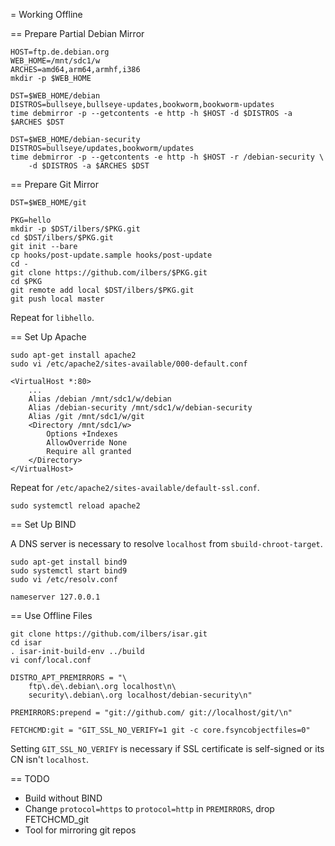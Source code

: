 = Working Offline

== Prepare Partial Debian Mirror

```
HOST=ftp.de.debian.org
WEB_HOME=/mnt/sdc1/w
ARCHES=amd64,arm64,armhf,i386
mkdir -p $WEB_HOME
```

```
DST=$WEB_HOME/debian
DISTROS=bullseye,bullseye-updates,bookworm,bookworm-updates
time debmirror -p --getcontents -e http -h $HOST -d $DISTROS -a $ARCHES $DST
```

```
DST=$WEB_HOME/debian-security
DISTROS=bullseye/updates,bookworm/updates
time debmirror -p --getcontents -e http -h $HOST -r /debian-security \
    -d $DISTROS -a $ARCHES $DST
```

== Prepare Git Mirror

```
DST=$WEB_HOME/git
```

```
PKG=hello
mkdir -p $DST/ilbers/$PKG.git
cd $DST/ilbers/$PKG.git
git init --bare
cp hooks/post-update.sample hooks/post-update
cd -
git clone https://github.com/ilbers/$PKG.git
cd $PKG
git remote add local $DST/ilbers/$PKG.git
git push local master
```

Repeat for `libhello`.

== Set Up Apache

```
sudo apt-get install apache2
sudo vi /etc/apache2/sites-available/000-default.conf
```

```
<VirtualHost *:80>
	...
	Alias /debian /mnt/sdc1/w/debian
	Alias /debian-security /mnt/sdc1/w/debian-security
	Alias /git /mnt/sdc1/w/git
	<Directory /mnt/sdc1/w>
		Options +Indexes
		AllowOverride None
		Require all granted
	</Directory>
</VirtualHost>
```

Repeat for `/etc/apache2/sites-available/default-ssl.conf`.

`sudo systemctl reload apache2`

== Set Up BIND

A DNS server is necessary to resolve `localhost` from `sbuild-chroot-target`.

```
sudo apt-get install bind9
sudo systemctl start bind9
sudo vi /etc/resolv.conf
```

```
nameserver 127.0.0.1
```

== Use Offline Files

```
git clone https://github.com/ilbers/isar.git
cd isar
. isar-init-build-env ../build
vi conf/local.conf
```

```
DISTRO_APT_PREMIRRORS = "\
    ftp\.de\.debian\.org localhost\n\
    security\.debian\.org localhost/debian-security\n"

PREMIRRORS:prepend = "git://github.com/ git://localhost/git/\n"

FETCHCMD:git = "GIT_SSL_NO_VERIFY=1 git -c core.fsyncobjectfiles=0"
```

Setting `GIT_SSL_NO_VERIFY` is necessary if SSL certificate is self-signed or
its CN isn't `localhost`.

== TODO

* Build without BIND
* Change `protocol=https` to `protocol=http` in `PREMIRRORS`, drop FETCHCMD_git
* Tool for mirroring git repos
